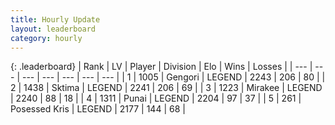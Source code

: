 ```yaml
---
title: Hourly Update
layout: leaderboard
category: hourly
---
```


{: .leaderboard}
| Rank | LV | Player | Division | Elo | Wins | Losses |
| --- | --- | --- | --- | --- | --- | --- |
| <span data-change="1">1</span> | 1005 | <span title="ID: 294236">Gengori</span> | LEGEND | <span data-change="10">2243</span> | <span data-change="2">206</span> | <span data-change="0">80</span> |
| <span data-change="-1">2</span> | 1438 | <span title="ID: 353063">Sktima</span> | LEGEND | <span data-change="0">2241</span> | <span data-change="0">206</span> | <span data-change="0">69</span> |
| <span data-change="0">3</span> | 1223 | <span title="ID: 416373">Mirakee</span> | LEGEND | <span data-change="16">2240</span> | <span data-change="6">88</span> | <span data-change="1">18</span> |
| <span data-change="0">4</span> | 1311 | <span title="ID: 361226">Punai</span> | LEGEND | <span data-change="0">2204</span> | <span data-change="0">97</span> | <span data-change="0">37</span> |
| <span data-change="0">5</span> | 261 | <span title="ID: 402846">Posessed Kris</span> | LEGEND | <span data-change="-2">2177</span> | <span data-change="1">144</span> | <span data-change="1">68</span> |